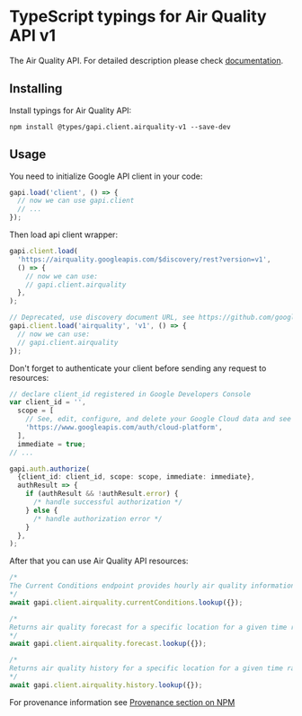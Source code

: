 # TypeScript typings for Air Quality API v1

The Air Quality API.
For detailed description please check [documentation](https://developers.google.com/maps/documentation/air-quality).

## Installing

Install typings for Air Quality API:

```
npm install @types/gapi.client.airquality-v1 --save-dev
```

## Usage

You need to initialize Google API client in your code:

```typescript
gapi.load('client', () => {
  // now we can use gapi.client
  // ...
});
```

Then load api client wrapper:

```typescript
gapi.client.load(
  'https://airquality.googleapis.com/$discovery/rest?version=v1',
  () => {
    // now we can use:
    // gapi.client.airquality
  },
);
```

```typescript
// Deprecated, use discovery document URL, see https://github.com/google/google-api-javascript-client/blob/master/docs/reference.md#----gapiclientloadname----version----callback--
gapi.client.load('airquality', 'v1', () => {
  // now we can use:
  // gapi.client.airquality
});
```

Don't forget to authenticate your client before sending any request to resources:

```typescript
// declare client_id registered in Google Developers Console
var client_id = '',
  scope = [
    // See, edit, configure, and delete your Google Cloud data and see the email address for your Google Account.
    'https://www.googleapis.com/auth/cloud-platform',
  ],
  immediate = true;
// ...

gapi.auth.authorize(
  {client_id: client_id, scope: scope, immediate: immediate},
  authResult => {
    if (authResult && !authResult.error) {
      /* handle successful authorization */
    } else {
      /* handle authorization error */
    }
  },
);
```

After that you can use Air Quality API resources: <!-- TODO: make this work for multiple namespaces -->

```typescript
/*
The Current Conditions endpoint provides hourly air quality information in more than 100 countries, up to a 500 x 500 meters resolution. Includes over 70 local indexes and global air quality index and categories.
*/
await gapi.client.airquality.currentConditions.lookup({});

/*
Returns air quality forecast for a specific location for a given time range.
*/
await gapi.client.airquality.forecast.lookup({});

/*
Returns air quality history for a specific location for a given time range.
*/
await gapi.client.airquality.history.lookup({});
```

For provenance information see [Provenance section on NPM](https://www.npmjs.com/package/@maxim_mazurok/gapi.client.airquality-v1#Provenance:~:text=none-,Provenance,-Built%20and%20signed)
